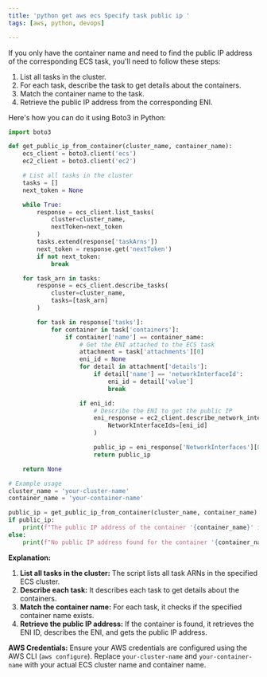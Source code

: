 ```yaml
---
title: 'python get aws ecs Specify task public ip '
tags: [aws, python, devops]

---
```


If you only have the container name and need to find the public IP address of the corresponding ECS task, you'll need to follow these steps:

1. List all tasks in the cluster.
2. For each task, describe the task to get details about the containers.
3. Match the container name to the task.
4. Retrieve the public IP address from the corresponding ENI.

Here's how you can do it using Boto3 in Python:

```python
import boto3

def get_public_ip_from_container(cluster_name, container_name):
    ecs_client = boto3.client('ecs')
    ec2_client = boto3.client('ec2')

    # List all tasks in the cluster
    tasks = []
    next_token = None

    while True:
        response = ecs_client.list_tasks(
            cluster=cluster_name,
            nextToken=next_token
        )
        tasks.extend(response['taskArns'])
        next_token = response.get('nextToken')
        if not next_token:
            break

    for task_arn in tasks:
        response = ecs_client.describe_tasks(
            cluster=cluster_name,
            tasks=[task_arn]
        )

        for task in response['tasks']:
            for container in task['containers']:
                if container['name'] == container_name:
                    # Get the ENI attached to the ECS task
                    attachment = task['attachments'][0]
                    eni_id = None
                    for detail in attachment['details']:
                        if detail['name'] == 'networkInterfaceId':
                            eni_id = detail['value']
                            break

                    if eni_id:
                        # Describe the ENI to get the public IP
                        eni_response = ec2_client.describe_network_interfaces(
                            NetworkInterfaceIds=[eni_id]
                        )

                        public_ip = eni_response['NetworkInterfaces'][0].get('Association', {}).get('PublicIp', None)
                        return public_ip

    return None

# Example usage
cluster_name = 'your-cluster-name'
container_name = 'your-container-name'

public_ip = get_public_ip_from_container(cluster_name, container_name)
if public_ip:
    print(f"The public IP address of the container '{container_name}' is: {public_ip}")
else:
    print(f"No public IP address found for the container '{container_name}'.")
```

**Explanation:**

1. **List all tasks in the cluster:** The script lists all task ARNs in the specified ECS cluster.
2. **Describe each task:** It describes each task to get details about the containers.
3. **Match the container name:** For each task, it checks if the specified container name exists.
4. **Retrieve the public IP address:** If the container is found, it retrieves the ENI ID, describes the ENI, and gets the public IP address.

**AWS Credentials:** Ensure your AWS credentials are configured using the AWS CLI (`aws configure`). Replace `your-cluster-name` and `your-container-name` with your actual ECS cluster name and container name.